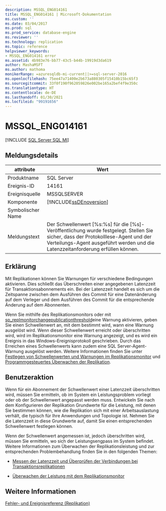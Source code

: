 ```yaml
---
description: MSSQL_ENG014161
title: MSSQL_ENG014161 | Microsoft-Dokumentation
ms.custom: ''
ms.date: 03/04/2017
ms.prod: sql
ms.prod_service: database-engine
ms.reviewer: ''
ms.technology: replication
ms.topic: reference
helpviewer_keywords:
- MSSQL_ENG014161 error
ms.assetid: 4b983e76-bb77-43c5-b44b-19919d3da619
author: MashaMSFT
ms.author: mathoma
monikerRange: =azuresqldb-mi-current||>=sql-server-2016
ms.openlocfilehash: 75ee47a71400e2b673a880305f15410b15bc65f3
ms.sourcegitcommit: 33f0f190f962059826e002be165a2bef4f9e350c
ms.translationtype: HT
ms.contentlocale: de-DE
ms.lasthandoff: 01/30/2021
ms.locfileid: "99191656"
---
```

# <a name="mssql_eng014161"></a>MSSQL_ENG014161
[!INCLUDE [SQL Server SQL MI](../../includes/applies-to-version/sql-asdbmi.md)]
    
## <a name="message-details"></a>Meldungsdetails  
  
|attribute|Wert|  
|-|-|  
|Produktname|SQL Server|  
|Ereignis-ID|14161|  
|Ereignisquelle|MSSQLSERVER|  
|Komponente|[!INCLUDE[ssDEnoversion](../../includes/ssdenoversion-md.md)]|  
|Symbolischer Name||  
|Meldungstext|Der Schwellenwert [%s:%s] für die [%s]-Veröffentlichung wurde festgelegt. Stellen Sie sicher, dass der Protokolllese-Agent und der Verteilungs-Agent ausgeführt werden und die Latenzzeitanforderung erfüllen können.|  
  
## <a name="explanation"></a>Erklärung  
 Mit Replikationen können Sie Warnungen für verschiedene Bedingungen aktivieren. Dies schließt das Überschreiten einer angegebenen Latenzzeit für Transaktionsabonnements ein. Bei der Latenzzeit handelt es sich um die Zeitspanne zwischen dem Ausführen des Commit für eine Datenänderung auf dem Verleger und dem Ausführen des Commit für die entsprechende Änderung auf dem Abonnenten.  
  
 Wenn Sie mithilfe des Replikationsmonitors oder mit [sp_replmonitorchangepublicationthreshold](../../relational-databases/system-stored-procedures/sp-replmonitorchangepublicationthreshold-transact-sql.md)eine Warnung aktivieren, geben Sie einen Schwellenwert an, mit dem bestimmt wird, wann eine Warnung ausgelöst wird. Wenn dieser Schwellenwert erreicht oder überschritten wird, wird im Replikationsmonitor eine Warnung angezeigt, und es wird ein Ereignis in das Windows-Ereignisprotokoll geschrieben. Durch das Erreichen eines Schwellenwerts kann zudem eine SQL Server-Agent-Warnung ausgelöst werden. Weitere Informationen finden Sie unter [Festlegen von Schwellenwerten und Warnungen im Replikationsmonitor](../../relational-databases/replication/monitor/set-thresholds-and-warnings-in-replication-monitor.md) und [Programmgesteuertes Überwachen der Replikation](../../relational-databases/replication/monitor/programmatically-monitor-replication.md).  
  
## <a name="user-action"></a>Benutzeraktion  
 Wenn für ein Abonnement der Schwellenwert einer Latenzzeit überschritten wird, müssen Sie ermitteln, ob im System ein Leistungsproblem vorliegt oder ob der Schwellenwert angepasst werden muss. Entwickeln Sie nach dem Konfigurieren der Replikation Grundwerte für die Leistung, mit denen Sie bestimmen können, wie die Replikation sich mit einer Arbeitsauslastung verhält, die typisch für Ihre Anwendungen und Topologie ist. Nehmen Sie die Latenzzeit in diese Grundwerte auf, damit Sie einen entsprechenden Schwellenwert festlegen können.  
  
 Wenn der Schwellenwert angemessen ist, jedoch überschritten wird, müssen Sie ermitteln, wo sich der Leistungsengpass im System befindet. Weitere Informationen zum Überwachen der Replikationsleistung und zur entsprechenden Problembehandlung finden Sie in den folgenden Themen:  
  
-   [Messen der Latenzzeit und Überprüfen der Verbindungen bei Transaktionsreplikationen](../../relational-databases/replication/monitor/measure-latency-and-validate-connections-for-transactional-replication.md)  
  
-   [Überwachen der Leistung mit dem Replikationsmonitor](../../relational-databases/replication/monitor/monitor-performance-with-replication-monitor.md)  
  
## <a name="see-also"></a>Weitere Informationen  
 [Fehler- und Ereignisreferenz &#40;Replikation&#41;](../../relational-databases/replication/errors-and-events-reference-replication.md)  
  
  
